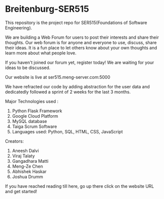 # Breitenburg-SER515
This repository is the project repo for SER515(Foundations of Software Engineering).

We are building a Web Forum for users to post their interests and share their thoughts. Our web forum is for anyone and everyone to use, discuss, share their ideas. It is a fun place to let others know about your own thoughts and learn more about what people love.

If you haven't joined our forum yet, register today! We are waiting for your ideas to be discussed.

Our website is live at ser515.meng-server.com:5000

We have refracted our code by adding abstraction for the user data and dedicatedly followed a sprint of 2 weeks for the last 3 months.

Major Technologies used :

1. Python Flask Framework
2. Google Cloud Platform
3. MySQL database
4. Taiga Scrum Software
5. Languages used: Python, SQL, HTML, CSS, JavaScript

Creators:

1. Aneesh Dalvi
2. Viraj Talaty
3. Gangadhara Matti
4. Meng-Ze Chen
5. Abhishek Haskar
6. Joshua Drumm

If you have reached reading till here, go up there click on the website URL and get started! 

